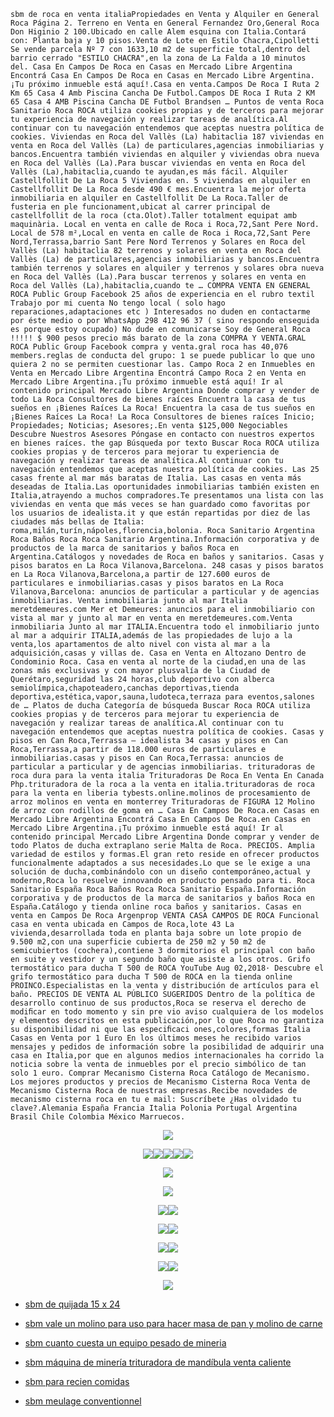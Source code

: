
```
sbm de roca en venta italiaPropiedades en Venta y Alquiler en General Roca Página 2. Terreno en Venta en General Fernandez Oro,General Roca Don Higinio 2 100.Ubicado en calle Alem esquina con Italia.Contará con: Planta baja y 10 pisos.Venta de Lote en Estilo Chacra,Cipolletti Se vende parcela Nº 7 con 1633,10 m2 de superficie total,dentro del barrio cerrado "ESTILO CHACRA",en la zona de La Falda a 10 minutos del. Casa En Campos De Roca en Casas en Mercado Libre Argentina Encontrá Casa En Campos De Roca en Casas en Mercado Libre Argentina.¡Tu próximo inmueble está aquí!.Casa en venta.Campos De Roca I Ruta 2 Km 65 Casa 4 Amb Piscina Cancha De Futbol.Campos DE Roca I Ruta 2 KM 65 Casa 4 AMB Piscina Cancha DE Futbol Brandsen … Puntos de venta Roca Sanitario Roca ROCA utiliza cookies propias y de terceros para mejorar tu experiencia de navegación y realizar tareas de analítica.Al continuar con tu navegación entendemos que aceptas nuestra política de cookies. Viviendas en Roca del Vallès (La) habitaclia 187 viviendas en venta en Roca del Vallès (La) de particulares,agencias inmobiliarias y bancos.Encuentra también viviendas en alquiler y viviendas obra nueva en Roca del Vallès (La).Para buscar viviendas en venta en Roca del Vallès (La),habitaclia,cuando te ayudan,es más fácil. Alquiler Castellfollit De La Roca 5 Viviendas en. 5 viviendas en alquiler en Castellfollit De La Roca desde 490 € mes.Encuentra la mejor oferta inmobiliaria en alquiler en Castellfollit De La Roca.Taller de fusteria en ple funcionament,ubicat al carrer principal de castellfollit de la roca (cta.Olot).Taller totalment equipat amb maquinària. Local en venta en calle de Roca i Roca,72,Sant Pere Nord. Local de 578 m²,Local en venta en calle de Roca i Roca,72,Sant Pere Nord,Terrassa,barrio Sant Pere Nord Terrenos y Solares en Roca del Vallès (La) habitaclia 82 terrenos y solares en venta en Roca del Vallès (La) de particulares,agencias inmobiliarias y bancos.Encuentra también terrenos y solares en alquiler y terrenos y solares obra nueva en Roca del Vallès (La).Para buscar terrenos y solares en venta en Roca del Vallès (La),habitaclia,cuando te … COMPRA VENTA EN GENERAL ROCA Public Group Facebook 25 años de experiencia en el rubro textil Trabajo por mi cuenta No tengo local ( solo hago reparaciones,adaptaciones etc ) Interesados no duden en contactarme por éste medio o por WhatsApp 298 412 96 37 ( sino respondo enseguida es porque estoy ocupado) No dude en comunicarse Soy de General Roca !!!!! $ 900 pesos precio más barato de la zona COMPRA Y VENTA.GRAL ROCA Public Group Facebook compra y venta.gral roca has 40,076 members.reglas de conducta del grupo: 1 se puede publicar lo que uno quiera 2 no se permiten cuestionar las. Campo Roca 2 en Inmuebles en Venta en Mercado Libre Argentina Encontrá Campo Roca 2 en Venta en Mercado Libre Argentina.¡Tu próximo inmueble está aquí! Ir al contenido principal Mercado Libre Argentina Donde comprar y vender de todo La Roca Consultores de bienes raíces Encuentra la casa de tus sueños en ¡Bienes Raíces La Roca! Encuentra la casa de tus sueños en ¡Bienes Raíces La Roca! La Roca Consultores de bienes raíces Inicio; Propiedades; Noticias; Asesores;.En venta $125,000 Negociables Descubre Nuestros Asesores Póngase en contacto con nuestros expertos en bienes raíces. the gap Búsqueda por texto Buscar Roca ROCA utiliza cookies propias y de terceros para mejorar tu experiencia de navegación y realizar tareas de analítica.Al continuar con tu navegación entendemos que aceptas nuestra política de cookies. Las 25 casas frente al mar más baratas de Italia. Las casas en venta más deseadas de Italia.Las oportunidades inmobiliarias también existen en Italia,atrayendo a muchos compradores.Te presentamos una lista con las viviendas en venta que más veces se han guardado como favoritas por los usuarios de idealista.it y que están repartidas por diez de las ciudades más bellas de Italia: roma,milán,turín,nápoles,florencia,bolonia. Roca Sanitario Argentina Roca Baños Roca Roca Sanitario Argentina.Información corporativa y de productos de la marca de sanitarios y baños Roca en Argentina.Catálogos y novedades de Roca en baños y sanitarios. Casas y pisos baratos en La Roca Vilanova,Barcelona. 248 casas y pisos baratos en La Roca Vilanova,Barcelona,a partir de 127.600 euros de particulares e inmobiliarias.casas y pisos baratos en La Roca Vilanova,Barcelona: anuncios de particular a particular y de agencias inmobiliarias. Venta inmobiliaria junto al mar Italia meretdemeures.com Mer et Demeures: anuncios para el inmobiliario con vista al mar y junto al mar en venta en meretdemeures.com.Venta inmobiliaria Junto al mar ITALIA.Encuentra todo el inmobiliario junto al mar a adquirir ITALIA,además de las propiedades de lujo a la venta,los apartamentos de alto nivel con vista al mar a la adquisición,casas y villas de. Casa en Venta en Altozano Dentro de Condominio Roca. Casa en venta al norte de la ciudad,en una de las zonas más exclusivas y con mayor plusvalía de la Ciudad de Querétaro,seguridad las 24 horas,club deportivo con alberca semiolímpica,chapoteadero,canchas deportivas,tienda deportiva,estética,vapor,sauna,ludoteca,terraza para eventos,salones de … Platos de ducha Categoría de búsqueda Buscar Roca ROCA utiliza cookies propias y de terceros para mejorar tu experiencia de navegación y realizar tareas de analítica.Al continuar con tu navegación entendemos que aceptas nuestra política de cookies. Casas y pisos en Can Roca,Terrassa — idealista 34 casas y pisos en Can Roca,Terrassa,a partir de 118.000 euros de particulares e inmobiliarias.casas y pisos en Can Roca,Terrassa: anuncios de particular a particular y de agencias inmobiliarias. trituradoras de roca dura para la venta italia Trituradoras De Roca En Venta En Canada Php.trituradora de la roca a la venta en italia.trituradoras de roca para la venta en liberia tybests.online.molinos de procesamiento de arroz molinos en venta en monterrey Trituradoras de FIGURA 12 Molino de arroz con rodillos de goma en … Casa En Campos De Roca.en Casas en Mercado Libre Argentina Encontrá Casa En Campos De Roca.en Casas en Mercado Libre Argentina.¡Tu próximo inmueble está aquí! Ir al contenido principal Mercado Libre Argentina Donde comprar y vender de todo Platos de ducha extraplano serie Malta de Roca. PRECIOS. Amplia variedad de estilos y formas.El gran reto reside en ofrecer productos funcionalmente adaptados a sus necesidades.Lo que se le exige a una solución de ducha,combinándolo con un diseño contemporáneo,actual y moderno,Roca lo resuelve innovando en producto pensado para ti. Roca Sanitario España Roca Baños Roca Roca Sanitario España.Información corporativa y de productos de la marca de sanitarios y baños Roca en España.Catálogo y tienda online roca baños y sanitarios. Casas en venta en Campos De Roca Argenprop VENTA CASA CAMPOS DE ROCA Funcional casa en venta ubicada en Campos de Roca,lote 43 La vivienda,desarrollada toda en planta baja sobre un lote propio de 9.500 m2,con una superficie cubierta de 250 m2 y 50 m2 de semicubiertos (cochera),contiene 3 dormitorios el principal con baño en suite y vestidor y un segundo baño que asiste a los otros. Grifo termostático para ducha T 500 de ROCA YouTube Aug 02,2018· Descubre el grifo termostático para ducha T 500 de ROCA en la tienda online PROINCO.Especialistas en la venta y distribución de artículos para el baño. PRECIOS DE VENTA AL PÚBLICO SUGERIDOS Dentro de la política de desarrollo continuo de sus productos,Roca se reserva el derecho de modiﬁcar en todo momento y sin pre vio aviso cualquiera de los modelos y elementos descritos en esta publicación,por lo que Roca no garantiza su disponibilidad ni que las especiﬁcaci ones,colores,formas Italia Casas en Venta por 1 Euro En los últimos meses he recibido varios mensajes y pedidos de información sobre la posibilidad de adquirir una casa en Italia,por que en algunos medios internacionales ha corrido la noticia sobre la venta de inmuebles por el precio simbólico de tan solo 1 euro. Comprar Mecanismo Cisterna Roca Catálogo de Mecanismo. Los mejores productos y precios de Mecanismo Cisterna Roca Venta de Mecanismo Cisterna Roca de nuestras empresas.Recibe novedades de mecanismo cisterna roca en tu e mail: Suscríbete ¿Has olvidado tu clave?.Alemania España Francia Italia Polonia Portugal Argentina Brasil Chile Colombia México Marruecos. 
```

<div align="center">

<a href="https://es-crusher.shibang-china.com/github&k=sbm+de+roca+en+venta+italia"><img src="https://static.shibang-china.com/es/crusher/logo.jpg"></a>

<a href="https://es-crusher.shibang-china.com/github&k=sbm+de+roca+en+venta+italia"><img src="https://static.shibang-china.com/es/crusher/index.jpg"></a><a href="https://es-crusher.shibang-china.com/material.htmlgithub&k=sbm+de+roca+en+venta+italia"><img src="https://static.shibang-china.com/es/crusher/material.jpg"></a><a href="https://es-crusher.shibang-china.com/application.htmlgithub&k=sbm+de+roca+en+venta+italia"><img src="https://static.shibang-china.com/es/crusher/application.jpg"></a><a href="https://es-crusher.shibang-china.com/aboutus.htmlgithub&k=sbm+de+roca+en+venta+italia"><img src="https://static.shibang-china.com/es/crusher/aboutus.jpg"></a><a href="https://es-crusher.shibang-china.com/contact.htmlgithub&k=sbm+de+roca+en+venta+italia"><img src="https://static.shibang-china.com/es/crusher/contact.jpg"></a>

<a href="https://es-crusher.shibang-china.com/github&k=sbm+de+roca+en+venta+italia"><img src="https://static.shibang-china.com/es/crusher/banner.jpg"></a>

<a href="https://swt.shibang-china.com/github&k=sbm+de+roca+en+venta+italia"><img src="https://static.shibang-china.com/es/crusher/text.jpg"></a>

<a href="https://swt.shibang-china.com/github&k=sbm+de+roca+en+venta+italia"><img src="https://static.shibang-china.com/es/crusher/chat.jpg"></a><a href="https://es-crusher.shibang-china.com/contact.htmlgithub&k=sbm+de+roca+en+venta+italia"><img src="https://static.shibang-china.com/es/crusher/message.jpg"></a>

<a href="https://es-crusher.shibang-china.com/products/pe.htmlgithub&k=sbm+de+roca+en+venta+italia"><img src="https://static.shibang-china.com/es/crusher/pe.jpg"></a><a href="https://es-crusher.shibang-china.com/products/pf.htmlgithub&k=sbm+de+roca+en+venta+italia"><img src="https://static.shibang-china.com/es/crusher/pf.jpg"></a>

<a href="https://es-crusher.shibang-china.com/products/hpt.htmlgithub&k=sbm+de+roca+en+venta+italia"><img src="https://static.shibang-china.com/es/crusher/hpt.jpg"></a><a href="https://es-crusher.shibang-china.com/products/vsi.htmlgithub&k=sbm+de+roca+en+venta+italia"><img src="https://static.shibang-china.com/es/crusher/vsi.jpg"></a>

<a href="https://es-crusher.shibang-china.com/products/klv.htmlgithub&k=sbm+de+roca+en+venta+italia"><img src="https://static.shibang-china.com/es/crusher/klv.jpg"></a><a href="https://es-crusher.shibang-china.com/products/portable.htmlgithub&k=sbm+de+roca+en+venta+italia"><img src="https://static.shibang-china.com/es/crusher/portable.jpg"></a>

<a href="https://swt.shibang-china.com/github&k=sbm+de+roca+en+venta+italia"><img src="https://static.shibang-china.com/es/crusher/case.jpg"></a>

</div>


* [sbm de quijada 15 x 24](sbm%20de%20quijada%2015%20x%2024.md)

* [sbm vale un molino para uso para hacer masa de pan y molino de carne](sbm%20vale%20un%20molino%20para%20uso%20para%20hacer%20masa%20de%20pan%20y%20molino%20de%20carne.md)

* [sbm cuanto cuesta un equipo pesado de mineria](sbm%20cuanto%20cuesta%20un%20equipo%20pesado%20de%20mineria.md)

* [sbm máquina de minería trituradora de mandíbula venta caliente](sbm%20m%C3%A1quina%20de%20miner%C3%ADa%20trituradora%20de%20mand%C3%ADbula%20venta%20caliente.md)

* [sbm para recien comidas](sbm%20para%20recien%20comidas.md)

* [sbm meulage conventionnel](sbm%20meulage%20conventionnel.md)